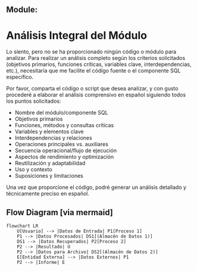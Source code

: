 ## Module: 

# Análisis Integral del Módulo

Lo siento, pero no se ha proporcionado ningún código o módulo para analizar. Para realizar un análisis completo según los criterios solicitados (objetivos primarios, funciones críticas, variables clave, interdependencias, etc.), necesitaría que me facilite el código fuente o el componente SQL específico.

Por favor, comparta el código o script que desea analizar, y con gusto procederé a elaborar el análisis comprensivo en español siguiendo todos los puntos solicitados:

- Nombre del módulo/componente SQL
- Objetivos primarios
- Funciones, métodos y consultas críticas
- Variables y elementos clave
- Interdependencias y relaciones
- Operaciones principales vs. auxiliares
- Secuencia operacional/flujo de ejecución
- Aspectos de rendimiento y optimización
- Reutilización y adaptabilidad
- Uso y contexto
- Suposiciones y limitaciones

Una vez que proporcione el código, podré generar un análisis detallado y técnicamente preciso en español.
## Flow Diagram [via mermaid]
```mermaid
flowchart LR
    U[Usuario] --> |Datos de Entrada| P1[Proceso 1]
    P1 --> |Datos Procesados| DS1[(Almacén de Datos 1)]
    DS1 --> |Datos Recuperados| P2[Proceso 2]
    P2 --> |Resultado| U
    P2 --> |Datos para Archivo| DS2[(Almacén de Datos 2)]
    E[Entidad Externa] --> |Datos Externos| P1
    P2 --> |Informe| E
```
